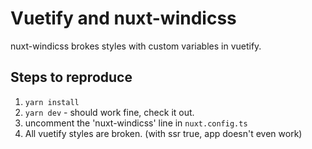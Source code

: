 # Vuetify and nuxt-windicss

nuxt-windicss brokes styles with custom variables in vuetify.

## Steps to reproduce

1. `yarn install`
2. `yarn dev` - should work fine, check it out.
3. uncomment the 'nuxt-windicss' line in `nuxt.config.ts`
4. All vuetify styles are broken. (with ssr true, app doesn't even work)